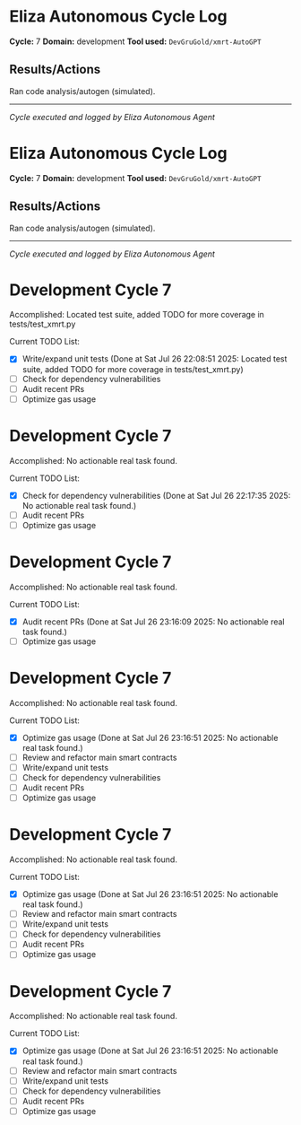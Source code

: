 # Eliza Autonomous Cycle Log

**Cycle:** 7
**Domain:** development
**Tool used:** `DevGruGold/xmrt-AutoGPT`

## Results/Actions
Ran code analysis/autogen (simulated).

---
*Cycle executed and logged by Eliza Autonomous Agent*

# Eliza Autonomous Cycle Log

**Cycle:** 7
**Domain:** development
**Tool used:** `DevGruGold/xmrt-AutoGPT`

## Results/Actions
Ran code analysis/autogen (simulated).

---
*Cycle executed and logged by Eliza Autonomous Agent*

# Development Cycle 7

Accomplished: Located test suite, added TODO for more coverage in tests/test_xmrt.py

Current TODO List:

- [x] Write/expand unit tests  (Done at Sat Jul 26 22:08:51 2025: Located test suite, added TODO for more coverage in tests/test_xmrt.py)
- [ ] Check for dependency vulnerabilities
- [ ] Audit recent PRs
- [ ] Optimize gas usage

# Development Cycle 7

Accomplished: No actionable real task found.

Current TODO List:

- [x] Check for dependency vulnerabilities  (Done at Sat Jul 26 22:17:35 2025: No actionable real task found.)
- [ ] Audit recent PRs
- [ ] Optimize gas usage

# Development Cycle 7

Accomplished: No actionable real task found.

Current TODO List:

- [x] Audit recent PRs  (Done at Sat Jul 26 23:16:09 2025: No actionable real task found.)
- [ ] Optimize gas usage

# Development Cycle 7

Accomplished: No actionable real task found.

Current TODO List:

- [x] Optimize gas usage  (Done at Sat Jul 26 23:16:51 2025: No actionable real task found.)
- [ ] Review and refactor main smart contracts
- [ ] Write/expand unit tests
- [ ] Check for dependency vulnerabilities
- [ ] Audit recent PRs
- [ ] Optimize gas usage

# Development Cycle 7

Accomplished: No actionable real task found.

Current TODO List:

- [x] Optimize gas usage  (Done at Sat Jul 26 23:16:51 2025: No actionable real task found.)
- [ ] Review and refactor main smart contracts
- [ ] Write/expand unit tests
- [ ] Check for dependency vulnerabilities
- [ ] Audit recent PRs
- [ ] Optimize gas usage

# Development Cycle 7

Accomplished: No actionable real task found.

Current TODO List:

- [x] Optimize gas usage  (Done at Sat Jul 26 23:16:51 2025: No actionable real task found.)
- [ ] Review and refactor main smart contracts
- [ ] Write/expand unit tests
- [ ] Check for dependency vulnerabilities
- [ ] Audit recent PRs
- [ ] Optimize gas usage